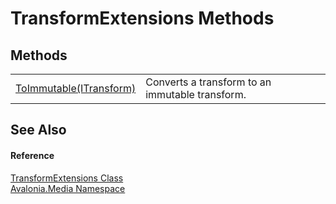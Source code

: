 # TransformExtensions Methods




## Methods
<table>
<tr>
<td><a href="M_Avalonia_Media_TransformExtensions_ToImmutable">ToImmutable(ITransform)</a></td>
<td>Converts a transform to an immutable transform.</td>
</tr>
</table>

## See Also


#### Reference
<a href="T_Avalonia_Media_TransformExtensions">TransformExtensions Class</a>  
<a href="N_Avalonia_Media">Avalonia.Media Namespace</a>  
